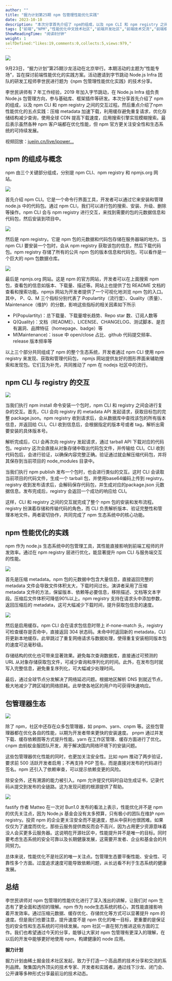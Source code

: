```yaml
---
author: ""
title: "掘力计划第25期 npm 包管理性能优化实践"
date: 2023-10-10
description: "本次分享首先介绍了 npm的组成，以及 npm CLI 和 npm registry 之间的交互过程。然后重点介绍了npm 性能优化的五点实践：压缩 metadata 加速下载，利用缓存避免重复请求，"
tags: ["前端","NPM","性能优化中文技术社区","前端开发社区","前端技术交流","前端框架教程","JavaScript 学习资源","CSS 技巧与最佳实践","HTML5 最新动态","前端工程师职业发展","开源前端项目","前端技术趋势"]
ShowReadingTime: "阅读8分钟"
weight: 1
selfDefined:"likes:19,comments:0,collects:5,views:979,"
---
```

![](/images/jueJin/170686bce29c4bc.png)

9月23日，“掘力计划”第25期沙龙活动在北京举行。本期活动的主题为“性能专场”，旨在探讨前端性能优化的实践方案。活动邀请到字节跳动 Node.js Infra 团队的研发工程师李世民进行题为《npm 包管理性能优化实践》的技术分享。

李世民讲师有 7 年工作经验，2019 年加入字节跳动，在 Node.js Infra 组负责 Node.js 包管理方向，参与基础库、框架插件等研发。本次分享首先介绍了 npm的组成，以及 npm CLI 和 npm registry 之间的交互过程。然后重点介绍了npm 性能优化的五点实践：压缩 metadata 加速下载，利用缓存避免重复请求，优化存储结构减少查询，使用全球 CDN 提高下载速度，应用搜索引擎实现模糊搜索。最后表示虽然各种 npm 客户端都在优化性能，但 npm 官方更关注安全性和生态系统的可持续发展。

视频回放：[juejin.cn/live/jpower…](https://juejin.cn/live/jpowermeetup25 "https://juejin.cn/live/jpowermeetup25")

npm 的组成与概念
----------

npm 由三个关键部分组成，分别是 npm CLI、npm registry 和 npmjs.org 网站。

![](/images/jueJin/32a08b0afaec4f8.png)

首先介绍 npm CLI。它是一个命令行界面工具，开发者可以通过它来安装和管理 node.js 中的代码包。通过 npm CLI，我们可以进行包的搜索、安装、升级、删除等操作。npm CLI 会与 npm registry 进行交互，来找到需要的包的元数据信息和代码包，然后安装到项目中。

![](/images/jueJin/fb8c79e3be5545a.png)

然后是 npm registry。它是 npm 包的元数据和代码包存储在服务器端的地方。当 npm CLI 要安装一个包时，会从 npm registry 获取该包的信息，然后下载代码包。npm registry 存储了所有的公共 npm 包的版本信息和代码包，可以看作是一个巨大的 npm 包数据仓库。

![](/images/jueJin/a646a9c4fae8402.png)

最后是 npmjs.org 网站。这是 npm 的官方网站，开发者可以在上面搜索 npm 包，查看包的信息如版本、下载量、描述等。网站上也提供了包 README 文档的查看和搜索功能。npmjs 网站为开发者提供了一个可视化地浏览 npm 包的入口。其中， P、Q、M 三个指标分别代表了 Populartity（流行度）、Quality（质量）、Maintenance（维护）的分数，影响这些指标的相关因素如下所示

*   P(Populartity)：总下载量、下载量增长趋势、Repo star 数、订阅人数等
*   Q(Quality)：文档（README）、LICENSE、CHANGELOG、测试脚本、是否有漏洞、品牌特征（homepage、badge）等
*   M(Maintenance)：issue 中 open/close 占比、github 代码提交频率、release 版本频率等

以上三个部分共同组成了 npm 的整个生态系统，开发者通过 npm CLI 使用 npm registry 来发现、获取和管理代码包， npmjs 网站提供友好的图形界面来辅助搜索和发现包。它们互为补充，共同推动了 npm 在 nodejs 社区中的流行。

npm CLI 与 registry 的交互
----------------------

![](/images/jueJin/a471b978e21e410.png)

当我们执行 npm install 命令安装一个包时，npm CLI 和 registry 之间会进行复杂的交互。首先，CLI 会向 registry 的 metadata API 发起请求，获取目标包的完整 package.json。npm registry 收到请求后，会从数据库中查找该包的所有版本信息，并返回给 CLI。CLI 收到信息后，会根据指定的版本号或者 tag，解析出需要安装的具体版本号。

解析完成后，CLI 会再次向 registry 发起请求，通过 tarball API 下载对应的代码包。registry 这次会直接从对象存储中取出代码包文件，并传输给 CLI。CLI 收到代码包后，会进行验证，以确保内容完整正确。验证通过就会解压缩代码包，并将其保存到当前项目的 node\_modules 目录中。

当我们执行 npm publish 发布一个包时，也会进行类似的交互。这时 CLI 会读取当前项目的代码文件，生成一个 tarball 包，并使用base64编码上传到 registry。registry 收到发布请求后，会解码保存代码包，并生成对应的package.json 元数据信息。发布完成后，registry 会返回一个成功的响应给 CLI。

这样，CLI 和 registry 之间的交互就完成了整个 npm 包的安装和发布流程。registry 扮演着存储和传输代码的角色，而 CLI 负责解析版本、验证完整性和管理本地文件。两者密切协作，共同完成了 npm 生态系统中的核心功能。

npm 性能优化的实践
-----------

npm 作为 node.js 生态系统中的包管理工具，其性能直接影响到前端工程师的开发效率。通过在 npm registry 层进行优化，能显著提升 npm CLI 与服务端交互的性能。

![](/images/jueJin/dc3b4938e8814bb.png)

首先是压缩 metadata。npm 包的元数据中包含大量信息，直接返回完整的 metadata 文件会导致文件体积太大，下载时间过长。演讲者采用了压缩 metadata 文件的方法，保留版本、依赖等必要信息，移除描述、文档等文本字段。压缩后文件体积可降低90%以上。npm registry 支持在请求头中添加参数，返回压缩后的 metadata，这可大幅减少下载时间，提升获取包信息的速度。

![](/images/jueJin/1380783768894a7.png)

然后是启用缓存。npm CLI 会在请求包信息时带上 if-none-match 头，registry 可检查缓存是否命中，直接返回 304 状态码。未命中时返回新的 metadata，CLI 将更新本地缓存。此举跳过了重复网络请求与数据处理，使得重复安装相同版本包的速度可达毫秒级。

存储结构的优化也可带来显著效果。避免每次查询数据库，直接通过可预测的 URL 从对象存储获取包文件，可减少查询和序列化的时间。此外，在发布包时就写入完整信息，避免重复序列化，可大幅减少处理时间。

最后，通过全球节点分发解决了网络延迟问题。根据地区解析 DNS 到就近节点，极大地减少了跨区域的网络损耗。此举使各地区的用户均可获得快速响应。

包管理器生态
------

![](/images/jueJin/84ce6da8ec9d468.png)

除了 npm，社区中还存在众多包管理器，如 pnpm、yarn、cnpm 等。这些包管理器都在优化各自的性能，以期为开发者带来更快的安装速度。 pnpm 通过并发下载、缓存依赖图等方式提升性能。yarn 在工作区管理、缓存方面进行了优化。cnpm 由蚂蚁金服团队开发，用于解决国内网络环境下的安装问题。

这些包管理器优化性能的同时，也更加关注安全性。比如 npm 推动了两步验证，要求前 500 活跃开发者启用；不再支持 PGP 签名，而是直接对发布的代码进行签名。npm 还引入了依赖审查，可以提示依赖变更的风险。

除安全外，还有溯源的能力被引入。npm 允许提交代码时自动生成证书，记录代码从提交到发布的全链路。这为发现问题的根源提供了帮助。

![](/images/jueJin/24fd6c9256154d0.png)

fastify 作者 Matteo 在一次对 Bun1.0 发布的看法上表示，性能优化并不是 npm 的优先关注点，因为 Node.js 基金会没有太多预算，只有极小的团队在维护 npm registry。投资 npm 的企业更关注安全而不是速度，想从中获利也很困难。如果仅仅为了速度而优化，那些云服务提供商反而会不高兴，因为占用更少资源意味着没人会买更多云服务器。这说明在开源社区中，性能提升并不是唯一的目标。同时要考虑生态系统的安全可靠以及长期健康发展，这需要开发者、企业和基金会的共同努力。

总体来说，性能优化不是社区的唯一关注点。包管理生态要平衡性能、安全性、可靠性多个方面。过度追求速度可能导致依赖问题，从长远看不利于生态系统的健康发展。

总结
--

李世民讲师对 npm 包管理的性能优化进行了深入浅出的讲解，让我们对 npm 生态有了更全面和透彻的理解。npm 作为 node生态系统的核心，其性能直接影响着开发效率。通过压缩元数据、缓存优化、存储优化等方式可以显著提升 npm 的速度。但是我们也要注意，提升速度不是 npm 优化的唯一目标，更重要的是保证包的安全性和生态系统的可持续发展。npm 社区一直在努力推进这些方面的工作。我们也希望通过今天的分享，能够让大家对 npm 包管理有更深入的理解，在以后的开发中能够更好地使用 npm，构建健康的 node 应用。

**掘力计划**

掘力计划由稀土掘金技术社区发起，致力于打造一个高品质的技术分享和交流的系列品牌。聚集国内外顶尖的技术专家、开发者和实践者，通过线下沙龙、闭门会、公开课等多种形式分享最前沿的技术动态。